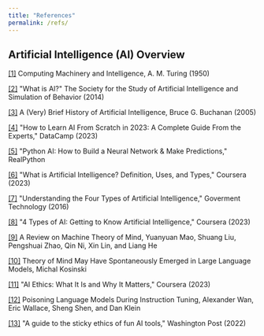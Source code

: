 ```yaml
---
title: "References"
permalink: /refs/
---
```


## Artificial Intelligence (AI) Overview

[[1]](https://academic.oup.com/mind/article/LIX/236/433/986238?login=false) Computing Machinery and Intelligence, A. M. Turing (1950)

[[2]](https://aisb.org.uk/what-is-ai/) "What is AI?" The Society for the Study of Artificial Intelligence and Simulation of Behavior (2014)

[[3]](https://ojs.aaai.org/aimagazine/index.php/aimagazine/article/view/1848) A (Very) Brief History of Artificial Intelligence, Bruce G. Buchanan (2005)

[[4]](https://www.datacamp.com/blog/how-to-learn-ai)  "How to Learn AI From Scratch in 2023: A Complete Guide From the Experts," DataCamp (2023)

[[5]](https://realpython.com/python-ai-neural-network/) "Python AI: How to Build a Neural Network & Make Predictions," RealPython

[[6]](https://www.coursera.org/articles/what-is-artificial-intelligence) "What is Artificial Intelligence? Definition, Uses, and Types," Coursera (2023)

[[7]](https://www.govtech.com/computing/understanding-the-four-types-of-artificial-intelligence.html#:~:text=There%20are%20four%20types%20of,of%20mind%20and%20self%2Dawareness.) 
"Understanding the Four Types of Artificial Intelligence," Goverment Technology (2016)

[[8]](https://www.coursera.org/articles/types-of-ai) "4 Types of AI: Getting to Know Artificial Intelligence," Coursera (2023)

[[9]](https://arxiv.org/abs/2303.11594) A Review on Machine Theory of Mind, Yuanyuan Mao, Shuang Liu, Pengshuai Zhao, Qin Ni, Xin Lin, and Liang He 

[[10]](https://arxiv.org/abs/2302.02083) Theory of Mind May Have Spontaneously Emerged in Large Language Models, Michal Kosinski

[[11]](https://www.coursera.org/articles/ai-ethics) "AI Ethics: What It Is and Why It Matters," Coursera (2023)

[[12]](https://arxiv.org/abs/2305.00944) Poisoning Language Models During Instruction Tuning, Alexander Wan, Eric Wallace, Sheng Shen, and Dan Klein

[[13]](https://www.washingtonpost.com/technology/2022/12/09/chatgpt-lensa-ai-ethics/) "A guide to the sticky ethics of fun AI tools," Washington Post (2022)
